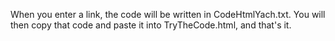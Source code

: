 When you enter a link, the code will be written in CodeHtmlYach.txt. You will then copy that code and paste it into TryTheCode.html, and that's it.
